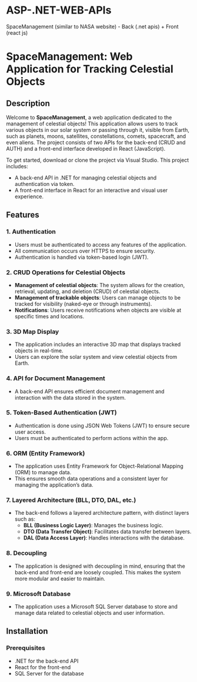 # ASP-.NET-WEB-APIs
SpaceManagement (similar to NASA website) - Back (.net apis) + Front (react js)

# SpaceManagement: Web Application for Tracking Celestial Objects

## Description
Welcome to **SpaceManagement**, a web application dedicated to the management of celestial objects! This application allows users to track various objects in our solar system or passing through it, visible from Earth, such as planets, moons, satellites, constellations, comets, spacecraft, and even aliens. The project consists of two APIs for the back-end (CRUD and AUTH) and a front-end interface developed in React (JavaScript).

To get started, download or clone the project via Visual Studio. This project includes:
- A back-end API in .NET for managing celestial objects and authentication via token.
- A front-end interface in React for an interactive and visual user experience.

## Features

### 1. Authentication
- Users must be authenticated to access any features of the application.
- All communication occurs over HTTPS to ensure security.
- Authentication is handled via token-based login (JWT).

### 2. CRUD Operations for Celestial Objects
- **Management of celestial objects**: The system allows for the creation, retrieval, updating, and deletion (CRUD) of celestial objects.
- **Management of trackable objects**: Users can manage objects to be tracked for visibility (naked-eye or through instruments).
- **Notifications**: Users receive notifications when objects are visible at specific times and locations.

### 3. 3D Map Display
- The application includes an interactive 3D map that displays tracked objects in real-time.
- Users can explore the solar system and view celestial objects from Earth.

### 4. API for Document Management
- A back-end API ensures efficient document management and interaction with the data stored in the system.

### 5. Token-Based Authentication (JWT)
- Authentication is done using JSON Web Tokens (JWT) to ensure secure user access.
- Users must be authenticated to perform actions within the app.

### 6. ORM (Entity Framework)
- The application uses Entity Framework for Object-Relational Mapping (ORM) to manage data.
- This ensures smooth data operations and a consistent layer for managing the application’s data.

### 7. Layered Architecture (BLL, DTO, DAL, etc.)
- The back-end follows a layered architecture pattern, with distinct layers such as:
  - **BLL (Business Logic Layer)**: Manages the business logic.
  - **DTO (Data Transfer Object)**: Facilitates data transfer between layers.
  - **DAL (Data Access Layer)**: Handles interactions with the database.

### 8. Decoupling
- The application is designed with decoupling in mind, ensuring that the back-end and front-end are loosely coupled. This makes the system more modular and easier to maintain.

### 9. Microsoft Database
- The application uses a Microsoft SQL Server database to store and manage data related to celestial objects and user information.

## Installation

### Prerequisites
- .NET for the back-end API
- React for the front-end
- SQL Server for the database